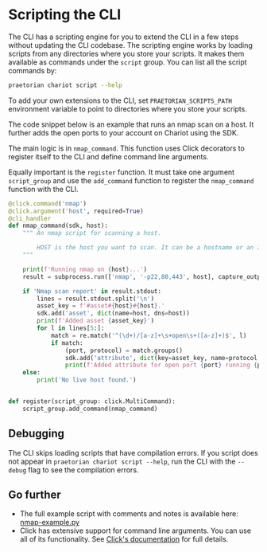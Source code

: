 # Scripting the CLI

The CLI has a scripting engine for you to extend the CLI in a few steps without updating
the CLI codebase. The scripting engine works by loading scripts from any directories where
you store your scripts. It makes them available as commands under the `script` group. You
can list all the script commands by:

```zsh
praetorian chariot script --help
```

To add your own extensions to the CLI, set `PRAETORIAN_SCRIPTS_PATH` environment variable
to point to directories where you store your scripts.

The code snippet below is an example that runs an nmap scan on a host. It further adds
the open ports to your account on Chariot using the SDK.

The main logic is in `nmap_command`. This function uses Click decorators to register itself
to the CLI and define command line arguments.

Equally important is the `register` function. It must take one argument `script_group` and
use the `add_command` function to register the `nmap_command` function with the CLI.

```python
@click.command('nmap')
@click.argument('host', required=True)
@cli_handler
def nmap_command(sdk, host):
    """ An nmap script for scanning a host.

        HOST is the host you want to scan. It can be a hostname or an IP address.
    """

    print(f'Running nmap on {host}...')
    result = subprocess.run(['nmap', '-p22,80,443', host], capture_output=True, text=True)

    if 'Nmap scan report' in result.stdout:
        lines = result.stdout.split('\n')
        asset_key = f'#asset#{host}#{host}.'
        sdk.add('asset', dict(name=host, dns=host))
        print(f'Added asset {asset_key}')
        for l in lines[5:]:
            match = re.match('^(\d+)/[a-z]+\s+open\s+([a-z]+)$', l)
            if match:
                (port, protocol) = match.groups()
                sdk.add('attribute', dict(key=asset_key, name=protocol, value=port))
                print(f'Added attribute for open port {port} running {protocol}.')
    else:
        print('No live host found.')


def register(script_group: click.MultiCommand):
    script_group.add_command(nmap_command)
```

## Debugging

The CLI skips loading scripts that have compilation errors. If you script does not
appear in `praetorian chariot script --help`, run the CLI with the `--debug` flag to
see the compilation errors.

## Go further

- The full example script with comments and notes is available here:
  [nmap-example.py](https://github.com/praetorian-inc/praetorian-cli/blob/main/praetorian_cli/scripts/commands/nmap-example.py)
- Click has extensive support for command line arguments. You can use all of its functionality. See
  [Click's documentation](https://click.palletsprojects.com/en/8.1.x/parameters/) for full details.


  



